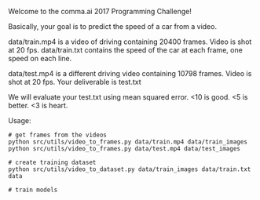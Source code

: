 Welcome to the comma.ai 2017 Programming Challenge!

Basically, your goal is to predict the speed of a car from a video.

data/train.mp4 is a video of driving containing 20400 frames. Video is shot at 20 fps.
data/train.txt contains the speed of the car at each frame, one speed on each line.

data/test.mp4 is a different driving video containing 10798 frames. Video is shot at 20 fps.
Your deliverable is test.txt

We will evaluate your test.txt using mean squared error. <10 is good. <5 is better. <3 is heart.

Usage: 

```
# get frames from the videos
python src/utils/video_to_frames.py data/train.mp4 data/train_images
python src/utils/video_to_frames.py data/test.mp4 data/test_images

# create training dataset
python src/utils/video_to_dataset.py data/train_images data/train.txt data

# train models

```